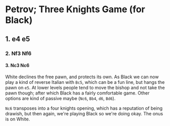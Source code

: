 # Petrov; Three Knights Game (for Black)

## 1. e4 e5

### 2. Nf3 Nf6

#### 3. Nc3 Nc6

White declines the free pawn, and protects its own. As Black we can now play a
kind of reverse Italian with `Bc5`, which can be a fun line, but hangs the pawn
on `e5`. At lower levels people tend to move the bishop and not take the pawn
though; after which Black has a fairly comfortable game. Other options are kind
of passive maybe (`Nc6`, `Bb4`, `d6`, `Bd6`).

`Nc6` transposes into a four knights opening, which has a reputation of being
drawish, but then again, we're playing Black so we're doing okay. The onus is
on White.

